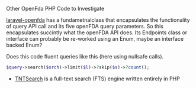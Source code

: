Other OpenFda PHP Code to Investigate

 [laravel-openfda](https://github.com/MeisamMulla/laravel-openfda) has a fundametnalclass that encapsulates the functionality of query API call 
and its five openFDA query parameters. So this encapsulates succintly what the openFDA API does. Its Endpoints class or interface can probably be 
re-worked using an Enum, maybe an interface backed Enum?

Does this code fluent queries like this (here using nullsafe calls).

```php
$query->search($srch)->limit($l)->?skip($s)->?count();
```

- [TNTSearch](https://github.com/teamtnt/tntsearch) is a full-text search (FTS) engine written entirely in PHP
